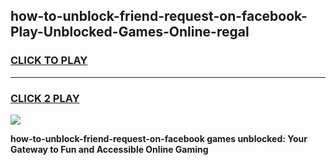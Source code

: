 
## how-to-unblock-friend-request-on-facebook-Play-Unblocked-Games-Online-regal
<h3>
<a href="https://premium76.site?title=how-to-unblock-friend-request-on-facebook&ref=25A">CLICK TO PLAY</a></h3>
<hr>

<h3>
<a href="https://premium76.site?title=how-to-unblock-friend-request-on-facebook&ref=25A">CLICK 2 PLAY</a>
  
</h3>

<a href="https://premium76.site?title=how-to-unblock-friend-request-on-facebook&ref=25A"><img src="https://clearcache.store/games.png"></a>


**how-to-unblock-friend-request-on-facebook games unblocked: Your Gateway to Fun and Accessible Online Gaming**
